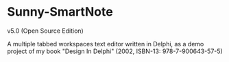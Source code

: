 Sunny-SmartNote
=========================================
v5.0 (Open Source Edition)

A multiple tabbed workspaces text editor written in Delphi, as a demo project of my book "Design In Delphi" (2002, ISBN-13: 978-7-900643-57-5)

